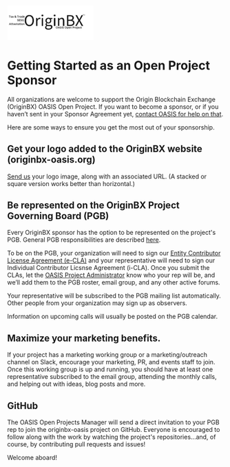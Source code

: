 <img src="artwork/OriginBX_OASIS_logo_blk_1.png" width="200">

# Getting Started as an Open Project Sponsor

All organizations are welcome to support the Origin Blockchain Exchange (OriginBX) OASIS Open Project. If you want to become a sponsor, or if you haven’t sent in your Sponsor Agreement yet, [contact OASIS for help on that](mailto:communications@oasis-open.org).

Here are some ways to ensure you get the most out of your sponsorship.

## Get your logo added to the OriginBX website (originbx-oasis.org)
[Send us](member-services@oasis-open.org) your logo image, along with an associated URL. (A stacked or square version works better than horizontal.)  

## Be represented on the OriginBX Project Governing Board (PGB)
Every OriginBX sponsor has the option to be represented on the project's PGB. General PGB responsibilities are described [here](https://github.com/oasis-open-projects/documentation/blob/master/guides/getting-started-guide.md#identifying-roles).

To be on the PGB, your organization will need to sign our [Entity Contributor License Agreement (e-CLA)](https://www-legacy.oasis-open.org/resources/projects/cla/projects-entity-cla) and your representative will need to sign our Individual Contributor Licsnse Agreement (i-CLA).  Once you submit the CLAs, let the [OASIS Project Administrator](mailto:project-admin@oasis-open.org) know who your rep will be, and we’ll add them to the PGB roster, email group, and any other active forums.

Your representative will be subscribed to the PGB mailing list automatically. Other people from your organization may sign up as observers.

Information on upcoming calls will usually be posted on the PGB calendar.

## Maximize your marketing benefits.
If your project has a marketing working group or a marketing/outreach channel on Slack, encourage your marketing, PR, and events staff to join. Once this working group is up and running, you should have at least one representative subscribed to the email group, attending the monthly calls, and helping out with ideas, blog posts and more.

## GitHub
The OASIS Open Projects Manager will send a direct invitation to your PGB rep to join the originbx-oasis project on GitHub. Everyone is encouraged to follow along with the work by watching the project's repositories...and, of course, by contributing pull requests and issues!

Welcome aboard!
